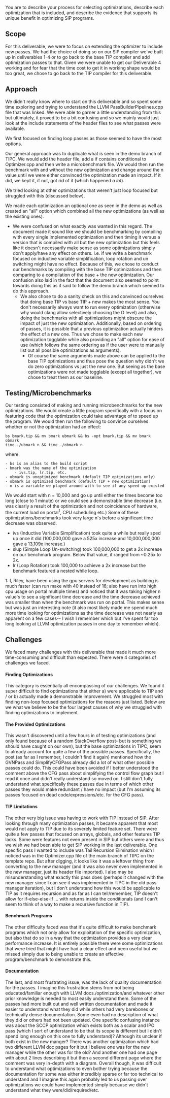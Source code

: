
You are to describe your process for selecting optimizations, describe each optimization that is included, and describe the evidence that supports its unique benefit in optimizing SIP programs.
## Scope

For this deliverable, we were to focus on extending the optimizer to include new passes. We had the choice of doing so on our SIP compiler we've built up in deliverables 1-4 or to go back to the base TIP compiler and add optimization passes to that. Given we were unable to get our Deliverable 4 working and for fear that the time cost to get it in working shape would be too great, we chose to go back to the TIP compiler for this deliverable.

## Approach

We didn't really know where to start on this deliverable and so spent some time exploring and trying to understand the LLVM PassBuilderPipelines.cpp file that was linked. We were able to garner a little understanding from this but ultimately, it proved to be a bit confusing and so we mainly would just look at the include statements of the header files to see what passes were available.

We first focused on finding loop passes as those seemed to have the most options.

Our general approach was to duplicate what is seen in the demo branch of TIPC. We would add the header file, add a if contains conditional to Optimizer.cpp and then write a microbenchmark file. We would then run the benchmark with and without the new optimization and change around the n value until we were either convinced the optimization made an impact. If it did, we kept it, if not, got rid of it (which happened *a lot*).

We tried looking at other optimizations that weren't just loop focused but struggled with this (discussed below).

We made each optimization an optional one as seen in the demo as well as created an "all" option which combined all the new optimizations (as well as the existing ones).
- We were confused on what exactly was wanted in this regard. The document made it sound like we should be benchmarking by compiling with every single implemented optimization and then timing it versus a version that is compiled with all but the new optimization but this feels like it doesn't necessarily make sense as some optimizations simply don't apply/have any effect on others. I.e. if we write a benchmark focused on inductive variable simplification, loop rotation and un switching might have no effect. Because of this, we chose to conduct our benchmarks by compiling with the base TIP optimizations and then comparing to a compilation of the base + the new optimization. Our confusion also laid in the fact that the document also seemed to point towards doing this as it said to follow the demo branch which seemed to do this approach.
    - We also chose to do a sanity check on this and convinced ourselves that doing base TIP vs base TIP + new makes the most sense. You don't necessarily always want to run every optimization (otherwise why would clang allow selectively choosing the O level) and also, doing the benchmarks with all optimizations might obscure the impact of just the new optimization. Additionally, based on ordering of passes, it is possible that a previous optimization actually hinders the effect of a new one. Thus we chose to make each new optimization togglable while also providing an "all" option for ease of use (which follows the same ordering as if the user were to manually list out all possible optimizations as arguments).
        - Of course the same arguments made above can be applied to the base TIP optimizations and thus pose the question why didn't we do zero optimizations vs just the new one. But seeing as the base optimizations were not made togglable (except all together), we chose to treat them as our baseline.

## Testing/Microbenchmarks

Our testing consisted of making and running microbenchmarks for the new optimizations. We would create a little program specifically with a focus on featuring code that the optimization could take advantage of to speed up the program. We would then run the following to convince ourselves whether or not the optimization had an effect:

```
bs bmark.tip && mv bmark ubmark && bs -opt bmark.tip && mv bmark obmark
time ./ubmark n && time ./obmark n
```

where

```
- bs is an alias to the build script
- bmark was the name of the optimization 
	- ivs.tip, lr.tip, etc.
- ubmark is unoptimized benchmark (default TIP optimizations only)
- obmark is optimized benchmark (default TIP + new optimization)
- n is a variable we played around with to see if any speed up existed
```

We would start with n = 10,000 and go up until either the times become too long (close to 1 minute) or we could see a demonstrable time decrease (i.e. was clearly a result of the optimization and not coincidence of hardware, the current load on portal$^1$, CPU scheduling etc.) Some of these optimizations/benchmarks took very large n's before a significant time decrease was observed.


- ivs (Inductive Variable Simplification) took quite a while but really sped up once it did (100,000,000 gave a 525x increase and 10,000,000,000 gave a 13,109x increase.)
- slup (Simple Loop Un-switching) took 100,000,000 to get a 2x increase on our benchmark program. Below that value, it ranged from ~0.25x to 2x.
- lr (Loop Rotation) took 100,000 to achieve a 2x increase but the benchmark featured a nested while loop.


1: I, Riley, have been using the gpu servers for development as building is much faster (can run make with 40 instead of 16; also have run into high cpu usage on portal multiple times) and noticed that it was taking higher n value's to see a significant time decrease and the time decrease achieved was smaller than when the benchmark was run on portal. This makes sense but was just an interesting note (it also most likely made me spend much more time looking for optimizations as the time decrease was not nearly as apparent on a few cases-- I wish I remember which but I've spent far too long looking at LLVM optimization passes in one day to remember which).

## Challenges

We faced many challenges with this deliverable that made it much more time-consuming and difficult than expected. There were 4 categories of challenges we faced.

#### Finding Optimizations

This category is essentially all encompassing of our challenges. We found it super difficult to find optimizations that either a) were applicable to TIP and / or b) actually made a demonstrable improvement. We struggled most with finding non-loop focused optimizations for the reasons just listed. Below are we what we believe to be the four largest causes of why we struggled with finding optimizations to implement.

#### The Provided Optimizations

This wasn't discovered until a few hours in of testing optimizations (and only found because of a random StackOverflow post- but is something we should have caught on our own), but the base optimizations in TIPC, seem to already account for quite a few of the possible passes. Specifically, the post (as far as I remember, I couldn't find it again) mentioned how the GVNPass and SimplifyCFGPass already did a lot of what other possible passes could do. This could have been avoided if I better understood the comment above the CFG pass about simplifying the control flow graph but I read it once and didn't really understand so moved on. I still don't fully understand what specifically these passes due in terms of which other passes they would make redundant /  have no impact (but I'm assuming its passes focused on dead code/expressions/etc. for the CFG pass).

#### TIP Limitations

The other very big issue was having to work with TIP instead of SIP. After looking through many optimization passes, it became apparent that most would not apply to TIP due to its severely limited feature set. There were quite a few passes that focused on arrays, globals, and other features TIP lacks. Some were features not even present in SIP but others were and thus we wish we had been able to get SIP working in the last deliverable. One specific pass I wanted to include was Tail Recursion Elimination which I noticed was in the Optimizer.cpp file of the main branch of TIPC on the template repo. But after digging, it looks like it was a leftover thing from converting to the new manager (and it was also never even implemented in the new manager, just its header file imported). I also may be misunderstanding what exactly this pass does (perhaps it changed with the new manager since I can see it was implemented in TIPC in the old pass manager iteration), but I don't understand how this would be applicable to TIP as it requires recursion and as far as I can tell/remember, TIP doesn't allow for if-else-else-if ... with returns inside the conditionals (and I can't seem to think of a way to make a recursive function in TIP).


#### Benchmark Programs

The other difficulty faced was that it's quite difficult to make benchmark programs which not only allow for exploitation of the specific optimization, but also that do so in a way that the optimization provides a very clear performance increase. It is entirely possible there were some optimizations that were tried that might have had a clear effect and been useful but we missed simply due to being unable to create an effective program/benchmark to demonstrate this.

#### Documentation

The last, and most frustrating issue, was the lack of quality documentation for the passes. I imagine this frustration stems from not being educated/familiar enough with LLVM docs./optimization/and whatever other prior knowledge is needed to most easily understand them. Some of the passes had more built out and well written documentation and made it easier to understand what they did while others had very barebones or technically dense documentation. Some even had no description of what they did or others had not been updated. One specific confusing instance was about the SCCP optimization which exists both as a scalar and IPO pass (which I sort of understand to be that its scope is different but I didn't spend long enough on this one to fully understand)? Although its unclear if both exist in the new manger? There was another optimization which had two different LLVM doc pages for it but I believe one was for the new manager while the other was for the old? And another one had one page with about 2 lines describing it but then a second different page where the comment was very in-depth with a diagram. Overall though, it was difficult to understand what optimizations to even bother trying because the documentation for some was either incredibly sparse or far too technical to understand and I imagine this again probably led to us passing over optimizations we could have implemented simply because we didn't understand what they were/did/required/etc.


